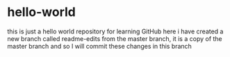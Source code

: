 # hello-world
this is just a hello world repository for learning GitHub
here i have created a new branch called readme-edits from the master branch, it is a copy of the master branch
and so I will commit these changes in this branch 
